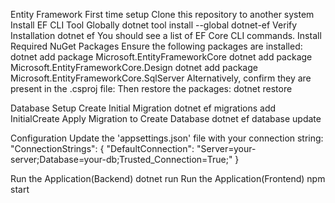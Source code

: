 Entity Framework
First time setup
Clone this repository to another system
 Install EF CLI Tool Globally
dotnet tool install --global dotnet-ef
  Verify Installation
dotnet ef
You should see a list of EF Core CLI commands.
Install Required NuGet Packages
Ensure the following packages are installed:
dotnet add package Microsoft.EntityFrameworkCore
dotnet add package Microsoft.EntityFrameworkCore.Design
dotnet add package Microsoft.EntityFrameworkCore.SqlServer
Alternatively, confirm they are present in the .csproj file:
<ItemGroup>
   <PackageReference Include="Microsoft.EntityFrameworkCore" Version="7.0.0" />
   <PackageReference Include="Microsoft.EntityFrameworkCore.Design" Version="7.0.0" />
   <PackageReference Include="Microsoft.EntityFrameworkCore.SqlServer" Version="7.0.0" />
 </ItemGroup>
Then restore the packages:
dotnet restore

Database Setup
Create Initial Migration
dotnet ef migrations add InitialCreate
Apply Migration to Create Database
dotnet ef database update

Configuration
Update the 'appsettings.json' file with your connection string:
"ConnectionStrings": {
   "DefaultConnection": "Server=your-server;Database=your-db;Trusted_Connection=True;"
 }

Run the Application(Backend)
dotnet run
Run the Application(Frontend)
npm start